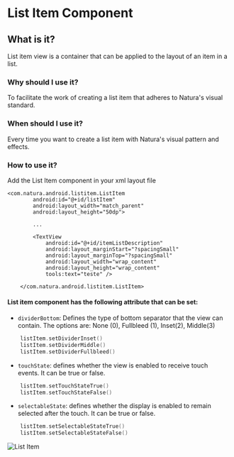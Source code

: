 # List Item Component

## What is it?

List item view is a container that can be applied to the layout of an item in a list.

### Why should I use it?

To facilitate the work of creating a list item that adheres to Natura's visual standard.

### When should I use it?

Every time you want to create a list item with Natura's visual pattern and effects.

### How to use it?

Add the List Item component in your xml layout file
        
```android
<com.natura.android.listitem.ListItem
        android:id="@+id/listItem"
        android:layout_width="match_parent"
        android:layout_height="50dp">

        ...

        <TextView
            android:id="@+id/itemListDescription"
            android:layout_marginStart="?spacingSmall"
            android:layout_marginTop="?spacingSmall"
            android:layout_width="wrap_content"
            android:layout_height="wrap_content"
            tools:text="teste" />

    </com.natura.android.listitem.ListItem>
```
#### List item component has the following attribute that can be set:

- `dividerBottom`:  Defines the type of bottom separator that the view can contain. The options are: None (0), Fullbleed (1), Inset(2),  Middle(3)

```kotlin
    listItem.setDividerInset()
    listItem.setDividerMiddle()
    listItem.setDividerFullbleed()
```

- `touchState`:  defines whether the view is enabled to receive touch events. It can be true or false.

```kotlin
    listItem.setTouchStateTrue()
    listItem.setTouchStateFalse()
```

- `selectableState`:  defines whether the display is enabled to remain selected after the touch. It can be true or false.

```kotlin
    listItem.setSelectableStateTrue()
    listItem.setSelectableStateFalse()
```

           
![List Item](list-item.png)


